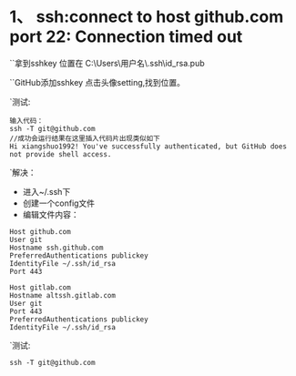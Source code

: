 # 1、 ssh:connect to host github.com port 22: Connection timed out
``拿到sshkey
位置在 C:\\Users\\用户名\\.ssh\\id_rsa.pub

``GitHub添加sshkey
点击头像setting,找到位置。

`测试:
```
输入代码：
ssh -T git@github.com
//成功会运行结果在这里插入代码片出现类似如下
Hi xiangshuo1992! You've successfully authenticated, but GitHub does not provide shell access.
```

`解决：
- 进入~/.ssh下
- 创建一个config文件
- 编辑文件内容：
```
Host github.com
User git
Hostname ssh.github.com
PreferredAuthentications publickey
IdentityFile ~/.ssh/id_rsa
Port 443

Host gitlab.com
Hostname altssh.gitlab.com
User git
Port 443
PreferredAuthentications publickey
IdentityFile ~/.ssh/id_rsa
```

`测试:
```
ssh -T git@github.com
```